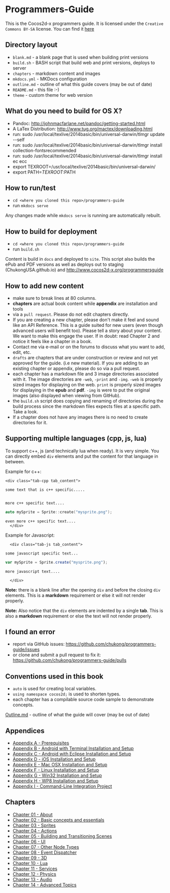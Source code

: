 Programmers-Guide
=================

This is the Cocos2d-x programmers guide. It is licensed under the
`Creative Commons BY-SA` license. You can find it [here]( https://creativecommons.org/licenses/by-sa/4.0/)


## Directory layout

* `blank.md` - a blank page that is used when building print versions
* `build.sh` - BASH script that build web and print versions, deploys to server
* `chapters` - markdown content and images
* `mkdocs.yml` - MKDocs configuration
* `outline.md` - outline of what this guide covers (may be out of date)
* `README.md` - this file :-)
* `theme` - custom theme for web version

## What do you need to build for OS X?

* Pandoc: http://johnmacfarlane.net/pandoc/getting-started.html
* A LaTex Distribution: http://www.tug.org/mactex/downloading.html
* run: sudo /usr/local/texlive/2014basic/bin/universal-darwin/tlmgr update --self
* run: sudo /usr/local/texlive/2014basic/bin/universal-darwin/tlmgr  install collection-fontsrecommended
* run: sudo /usr/local/texlive/2014basic/bin/universal-darwin/tlmgr install ec ecc
* export TEXROOT=/usr/local/texlive/2014basic/bin/universal-darwin/
* export PATH=$TEXROOT:$PATH

## How to run/test

* `cd <where you cloned this repo>/programmers-guide`
* run `mkdocs serve`

Any changes made while `mkdocs serve` is running are automatically rebuilt.

## How to build for deployment

* `cd <where you cloned this repo>/programmers-guide`
* run `build.sh`

Content is build in `docs` and deployed to `site`. This script also builds the
ePub and PDF versions as well as deploys out to staging (ChukongUSA.github.io)
and http://www.cocos2d-x.org/programmersguide

## How to add new content

* make sure to break lines at 80 columns.
* __chapters__ are actual book content while __appendix__ are installation and tools
* via a `pull request`. Please do not edit chapters directly.
* If you are creating a new chapter, please don't make it feel and sound like an API Reference. This is a guide suited for new users (even though advanced users will benefit too). Please tell a story about your content. We want to make this engage the user. If in doubt: read Chapter 2 and notice it feels like a chapter in a book.
* Contact me via e-mail or on the forums to discuss what you want to add, edit, etc.
* `drafts` are chapters that are under construction or review and not yet approved for the guide. (i.e new material). If you are adding to an existing chapter or appendix, please do so via a pull request.
* each chapter has a markdown file and 3 image directories associated with it.
The image directories are `-web`, `-print` and `-img`.  `-web` is properly sized images for displaying on the web. `print` is properly sized images for displaying in the __epub__ and __pdf__. `-img` is were to put the original images (also displayed when viewing from GitHub).
* the `build.sh` script does copying and renaming of directories during the build process since the markdown files expects files at a specific path. Take a look.
* If a chapter does not have any images there is no need to create directories
for it.

## Supporting multiple languages (cpp, js, lua)

To support c++, js (and technically lua when ready). It is very simple. You
can directly embed `div` elements and put the content for that language in
between.

Example for c++:
  ```
  <div class="tab-cpp tab_content">

some text that is c++ specific.....


more c++ specific text....
```
```cpp
auto mySprite = Sprite::create("mysprite.png");
```
```
even more c++ specific text....
  </div>
```

Example for Javascript:
```
  <div class="tab-js tab_content">

some javascript specific text...
```
```javascript
var mySprite = Sprite.create("mysprite.png");
```
```
more javascript text....

  </div>
```
__Note:__ there is a blank line after the opening `div` and before the closing
`div` elements. This is a __markdown__ requirement or else it will not render
properly.

__Note:__ Also notice that the `div` elements are indented by a single __tab__. This is also a __markdown__ requirement or else the text will not
render properly.

## I found an error

* report via GitHub issues: https://github.com/chukong/programmers-guide/issues
* or clone and submit a pull request to fix it: https://github.com/chukong/programmers-guide/pulls

## Conventions used in this book

* `auto` is used for creating local variables.
* `using namespace cocos2d;` is used to shorten types.
* each chapter has a compilable source code sample to demonstrate concepts.


[Outline.md](https://github.com/chukong/programmers-guide/blob/v3.6/chapters/outline.md) - outline of what the guide will cover (may be out of date)

Appendices
----------
 - [Appendix A - Prerequisites](https://github.com/chukong/programmers-guide/blob/v3.6/chapters/A.md)
 - [Appendix B - Android with Terminal Installation and Setup](https://github.com/chukong/programmers-guide/blob/v3.6/chapters/B.md)
 - [Appendix C - Android with Eclipse Installation and Setup](https://github.com/chukong/programmers-guide/blob/v3.6/chapters/C.md)
 - [Appendix D - iOS Installation and Setup](https://github.com/chukong/programmers-guide/blob/v3.6/chapters/D.md)
 - [Appendix E - Mac OSX Installation and Setup](https://github.com/chukong/programmers-guide/blob/v3.6/chapters/E.md)
 - [Appendix F - Linux Installation and Setup](https://github.com/chukong/programmers-guide/blob/v3.6/chapters/F.md)
 - [Appendix G - Win32 Installation and Setup](https://github.com/chukong/programmers-guide/blob/v3.6/chapters/G.md)
 - [Appendix H - WP8 Installation and Setup](https://github.com/chukong/programmers-guide/blob/v3.6/chapters/H.md)
 - [Appendix I - Command-Line Integration Project](https://github.com/chukong/programmers-guide/blob/v3.6/chapters/I.md)

Chapters
--------
 - [Chapter 01 - About](https://github.com/chukong/programmers-guide/blob/v3.6/chapters/1.md)
 - [Chapter 02 - Basic concepts and essentials](https://github.com/chukong/programmers-guide/blob/v3.6/chapters/2.md)
 - [Chapter 03 - Sprites](https://github.com/chukong/programmers-guide/blob/v3.6/chapters/3.md)
 - [Chapter 04 - Actions](https://github.com/chukong/programmers-guide/blob/v3.6/chapters/4.md)
 - [Chapter 05 - Building and Transitioning Scenes](https://github.com/chukong/programmers-guide/blob/v3.6/chapters/5.md)
 - [Chapter 06 - UI](https://github.com/chukong/programmers-guide/blob/v3.6/drafts/6.md)
 - [Chapter 07 - Other Node Types](https://github.com/chukong/programmers-guide/blob/v3.6/drafts/7.md)
 - [Chapter 08 - Event Dispatcher](https://github.com/chukong/programmers-guide/blob/v3.6/chapters/8.md)
 - [Chapter 09 - 3D](https://github.com/chukong/programmers-guide/blob/v3.6/chapters/9.md)
 - [Chapter 10 - Lua](https://github.com/chukong/programmers-guide/blob/v3.6/drafts/10.md)
 - [Chapter 11 - Services](https://github.com/chukong/programmers-guide/blob/v3.6/drafts/11.md)
 - [Chapter 12 - Physics](https://github.com/chukong/programmers-guide/blob/v3.6/drafts/12.md)
 - [Chapter 13 - Audio](https://github.com/chukong/programmers-guide/blob/v3.6/chapters/13.md)
 - [Chapter 14 - Advanced Topics](https://github.com/chukong/programmers-guide/blob/v3.6/drafts/14.md)
